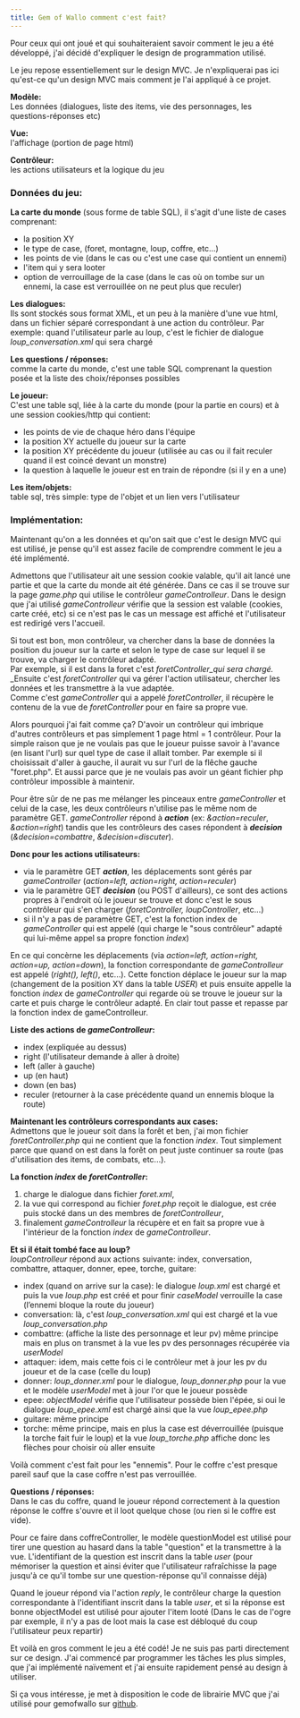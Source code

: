 ```yaml
---
title: Gem of Wallo comment c'est fait?
---
```

Pour ceux qui ont joué et qui souhaiteraient savoir comment le jeu a été développé, j'ai décidé d'expliquer le design de programmation utilisé.  

Le jeu repose essentiellement sur le design MVC. Je n'expliquerai pas ici qu'est-ce qu'un design MVC mais comment je l'ai appliqué à ce projet.  

**Modèle:**\
Les données (dialogues, liste des items, vie des personnages, les questions-réponses etc)

**Vue:**\
l'affichage (portion de page html)

**Contrôleur:**\
les actions utilisateurs et la logique du jeu

### Données du jeu:

**La carte du monde** (sous forme de table SQL), il s'agit d'une liste de cases comprenant:  

* la position XY
* le type de case, (foret, montagne, loup, coffre, etc...)
* les points de vie (dans le cas ou c'est une case qui contient un ennemi)
* l'item qui y sera looter
* option de verrouillage de la case (dans le cas où on tombe sur un ennemi, la case est verrouillée on ne peut plus que reculer)

**Les dialogues:**\
Ils sont stockés sous format XML, et un peu à la manière d'une vue html, dans un fichier séparé correspondant à une action du contrôleur. Par exemple: quand l'utilisateur parle au loup, c'est le fichier de dialogue _loup_conversation.xml_ qui sera chargé

**Les questions / réponses:**\
comme la carte du monde, c'est une table SQL comprenant la question posée et la liste des choix/réponses possibles

**Le joueur:**\
C'est une table sql, liée à la carte du monde (pour la partie en cours) et à une session cookies/http qui contient:

* les points de vie de chaque héro dans l'équipe
* la position XY actuelle du joueur sur la carte
* la position XY précédente du joueur (utilisée au cas ou il fait reculer quand il est coincé devant un monstre)
* la question à laquelle le joueur est en train de répondre (si il y en a une)

**Les item/objets:**\
table sql, très simple: type de l'objet et un lien vers l'utilisateur

### Implémentation:

Maintenant qu'on a les données et qu'on sait que c'est le design MVC qui est utilisé, je pense qu'il est assez facile de comprendre comment le jeu a été implémenté.  

Admettons que l'utilisateur ait une session cookie valable, qu'il ait lancé une partie et que la carte du monde ait été générée. Dans ce cas il se trouve sur la page _game.php_ qui utilise le contrôleur _gameControlleur_. Dans le design que j'ai utilisé _gameControlleur_ vérifie que la session est valable (cookies, carte créé, etc) si ce n'est pas le cas un message est affiché et l'utilisateur est redirigé vers l'accueil.  

Si tout est bon, mon contrôleur, va chercher dans la base de données la position du joueur sur la carte et selon le type de case sur lequel il se trouve, va charger le contrôleur adapté.\
Par exemple, si il est dans la foret c'est _foretController_qui sera chargé._\
_Ensuite c'est _foretController_ qui va gérer l'action utilisateur, chercher les données et les transmettre à la vue adaptée.\
Comme c'est _gameController_ qui a appelé _foretController_, il récupère le contenu de la vue de _foretController_ pour en faire sa propre vue.  

Alors pourquoi j'ai fait comme ça? D'avoir un contrôleur qui imbrique d'autres contrôleurs et pas simplement 1 page html = 1 contrôleur. Pour la simple raison que je ne voulais pas que le joueur puisse savoir à l'avance (en lisant l'url) sur quel type de case il allait tomber. Par exemple si il choisissait d'aller à gauche, il aurait vu sur l'url de la flêche gauche "foret.php". Et aussi parce que je ne voulais pas avoir un géant fichier php contrôleur impossible à maintenir.  

Pour être sûr de ne pas me mélanger les pinceaux entre _gameController_ et celui de la case, les deux contrôleurs n'utilise pas le même nom de paramètre GET. _gameController_ répond à **_action_** (ex: _&action=reculer_, _&action=right_) tandis que les contrôleurs des cases répondent à **_decision_** (_&decision=combattre_, _&decision=discuter_).  

**Donc pour les actions utilisateurs:**  

* via le paramètre GET **_action_**, les déplacements sont gérés par _gameController_ (_action=left, action=right, action=reculer_)
* via le paramètre GET **_decision_** (ou POST d'ailleurs), ce sont des actions propres à l'endroit où le joueur se trouve et donc c'est le sous contrôleur qui s'en charger (_foretController, loupController_, etc...)
* si il n'y a pas de paramètre GET, c'est la fonction index de _gameController_ qui est appelé (qui charge le "sous contrôleur" adapté qui lui-même appel sa propre fonction _index_)

En ce qui concèrne les déplacements (via _action=left, action=right, action=up, action=down_), la fonction correspondante de _gameControlleur_ est appelé (_right(), left()_, etc...). Cette fonction déplace le joueur sur la map (changement de la position XY dans la table _USER_) et puis ensuite appelle la fonction _index_ de _gameController_ qui regarde où se trouve le joueur sur la carte et puis charge le contrôleur adapté. En clair tout passe et repasse par la fonction index de gameControlleur.  

**Liste des actions de _gameControlleur_:**  

* index (expliquée au dessus)
* right (l'utilisateur demande à aller à droite)
* left (aller à gauche)
* up (en haut)
* down (en bas)
* reculer (retourner à la case précédente quand un ennemis bloque la route)

**Maintenant les contrôleurs correspondants aux cases:**\
Admettons que le joueur soit dans la forêt et ben, j'ai mon fichier _foretController.php_ qui ne contient que la fonction _index_. Tout simplement parce que quand on est dans la forêt on peut juste continuer sa route (pas d'utilisation des items, de combats, etc...).  

**La fonction _index_ de _foretController_:**  

1. charge le dialogue dans fichier _foret.xml_,
2. la vue qui correspond au fichier _foret.php_ reçoit le dialogue, est crée puis stocké dans un des membres de _foretControlleur_,
3. finalement _gameControlleur_ la récupère et en fait sa propre vue à l'intérieur de la fonction _index_ de _gameControlleur_.

**Et si il était tombé face au loup?**\
_loupControlleur_ répond aux actions suivante: index, conversation, combattre, attaquer, donner, epee, torche, guitare:  

* index (quand on arrive sur la case): le dialogue _loup.xml_ est chargé et puis la vue _loup.php_ est créé et pour finir _caseModel_ verrouille la case (l’ennemi bloque la route du joueur)
* conversation: là, c'est _loup_conversation.xml_ qui est chargé et la vue _loup_conversation.php_
* combattre: (affiche la liste des personnage et leur pv) même principe mais en plus on transmet à la vue les pv des personnages récupérée via _userModel_
* attaquer: idem, mais cette fois ci le contrôleur met à jour les pv du joueur et de la case (celle du loup)
* donner: _loup_donner.xml_ pour le dialogue, _loup_donner.php_ pour la vue et le modèle _userModel_ met à jour l'or que le joueur possède
* epee: _objectModel_ vérifie que l'utilisateur possède bien l'épée, si oui le dialogue _loup_epee.xml_ est chargé ainsi que la vue _loup_epee.php_
* guitare: même principe
* torche: même principe, mais en plus la case est déverrouillée (puisque la torche fait fuir le loup) et la vue _loup_torche.php_ affiche donc les flèches pour choisir où aller ensuite

Voilà comment c'est fait pour les "ennemis". Pour le coffre c'est presque pareil sauf que la case coffre n'est pas verrouillée.  

**Questions / réponses:**\
Dans le cas du coffre, quand le joueur répond correctement à la question réponse le coffre s'ouvre et il loot quelque chose (ou rien si le coffre est vide).  

Pour ce faire dans coffreController, le modèle questionModel est utilisé pour tirer une question au hasard dans la table "question" et la transmettre à la vue. L'identifiant de la question est inscrit dans la table _user_ (pour mémoriser la question et ainsi éviter que l'utilisateur rafraîchisse la page jusqu'à ce qu'il tombe sur une question-réponse qu'il connaisse déjà)  

Quand le joueur répond via l'action _reply_, le contrôleur charge la question correspondante à l'identifiant inscrit dans la table _user_, et si la réponse est bonne objectModel est utilisé pour ajouter l'item looté (Dans le cas de l'ogre par exemple, il n'y a pas de loot mais la case est débloqué du coup l'utilisateur peux repartir)  

Et voilà en gros comment le jeu a été codé! Je ne suis pas parti directement sur ce design. J'ai commencé par programmer les tâches les plus simples, que j'ai implémenté naïvement et j'ai ensuite rapidement pensé au design à utiliser.  

Si ça vous intéresse, je met à disposition le code de librairie MVC que j'ai utilisé pour gemofwallo sur [github](http://github.com/lsmod/mini-mvc).
